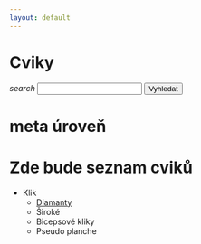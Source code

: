 ```yaml
---
layout: default
---
```


# Cviky

<div>
  <i class="material-icons">search</i>
  <input type="search">
  <input type="button" value="Vyhledat">
</div>

# meta úroveň


# Zde bude seznam cviků

- Klik
  - [Diamanty](./another-page.html)
  - Široké
  - Bicepsové kliky
  - Pseudo planche